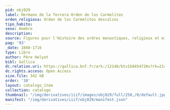```yaml
---
pid: obj029
label: Hermano de la Tercera Orden de los Carmelitos
orden_religiosa: Orden de los Carmelitos descalzos
tipo_habito: 
sexo: Hombre
description: 
source: Figures pour l'Histoire des ordres monastiques, religieux et militaires
pag: '93'
_date: 1660-1716
type: Libro
author: Père Helyot
bibl: Gallica
dc.relation.uri: https://gallica.bnf.fr/ark:/12148/btv1b8454720v?rk=21459;6
dc.rights.acceso: Open Access
size.file: 342 kB
order: '30'
layout: catalogo_item
collection: catalogo
thumbnail: "/img/derivatives/iiif/images/obj029/full/250,/0/default.jpg"
manifest: "/img/derivatives/iiif/obj029/manifest.json"
---
```

